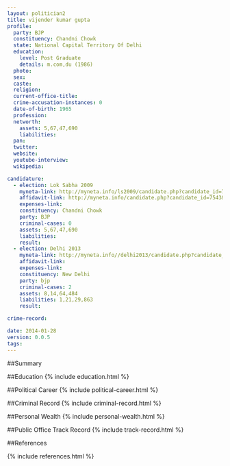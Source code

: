 ```yaml
---
layout: politician2
title: vijender kumar gupta
profile: 
  party: BJP
  constituency: Chandni Chowk
  state: National Capital Territory Of Delhi
  education: 
    level: Post Graduate
    details: m.com,du (1986)
  photo: 
  sex: 
  caste: 
  religion: 
  current-office-title: 
  crime-accusation-instances: 0
  date-of-birth: 1965
  profession: 
  networth: 
    assets: 5,67,47,690
    liabilities: 
  pan: 
  twitter: 
  website: 
  youtube-interview: 
  wikipedia: 

candidature: 
  - election: Lok Sabha 2009
    myneta-link: http://myneta.info/ls2009/candidate.php?candidate_id=7543
    affidavit-link: http://myneta.info/candidate.php?candidate_id=7543&scan=original
    expenses-link: 
    constituency: Chandni Chowk 
    party: BJP
    criminal-cases: 0
    assets: 5,67,47,690
    liabilities: 
    result:  
  - election: Delhi 2013
    myneta-link: http://myneta.info//delhi2013/candidate.php?candidate_id=64
    affidavit-link: 
    expenses-link: 
    constituency: New Delhi 
    party: bjp
    criminal-cases: 2
    assets: 8,14,64,484
    liabilities: 1,21,29,863
    result:  

crime-record: 

date: 2014-01-28
version: 0.0.5
tags: 
---
```

##Summary


##Education
{% include education.html %}


##Political Career
{% include political-career.html %}


##Criminal Record
{% include criminal-record.html %}


##Personal Wealth
{% include personal-wealth.html %}


##Public Office Track Record
{% include track-record.html %}


##References


{% include references.html %}